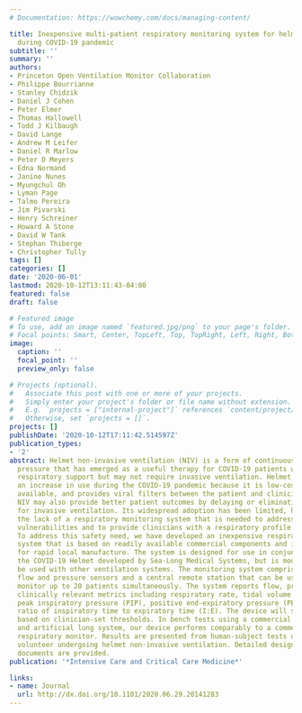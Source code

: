 ```yaml
---
# Documentation: https://wowchemy.com/docs/managing-content/

title: Inexpensive multi-patient respiratory monitoring system for helmet ventilation
  during COVID-19 pandemic
subtitle: ''
summary: ''
authors:
- Princeton Open Ventilation Monitor Collaboration
- Philippe Bourrianne
- Stanley Chidzik
- Daniel J Cohen
- Peter Elmer
- Thomas Hallowell
- Todd J Kilbaugh
- David Lange
- Andrew M Leifer
- Daniel R Marlow
- Peter D Meyers
- Edna Normand
- Janine Nunes
- Myungchul Oh
- Lyman Page
- Talmo Pereira
- Jim Pivarski
- Henry Schreiner
- Howard A Stone
- David W Tank
- Stephan Thiberge
- Christopher Tully
tags: []
categories: []
date: '2020-06-01'
lastmod: 2020-10-12T13:11:43-04:00
featured: false
draft: false

# Featured image
# To use, add an image named `featured.jpg/png` to your page's folder.
# Focal points: Smart, Center, TopLeft, Top, TopRight, Left, Right, BottomLeft, Bottom, BottomRight.
image:
  caption: ''
  focal_point: ''
  preview_only: false

# Projects (optional).
#   Associate this post with one or more of your projects.
#   Simply enter your project's folder or file name without extension.
#   E.g. `projects = ["internal-project"]` references `content/project/deep-learning/index.md`.
#   Otherwise, set `projects = []`.
projects: []
publishDate: '2020-10-12T17:11:42.514597Z'
publication_types:
- '2'
abstract: Helmet non-invasive ventilation (NIV) is a form of continuous positive applied
  pressure that has emerged as a useful therapy for COVID-19 patients who require
  respiratory support but may not require invasive ventilation. Helmet NIV has seen
  an increase in use during the COVID-19 pandemic because it is low-cost, readily
  available, and provides viral filters between the patient and clinician. Helmet
  NIV may also provide better patient outcomes by delaying or eliminating the need
  for invasive ventilation. Its widespread adoption has been limited, however, by
  the lack of a respiratory monitoring system that is needed to address known safety
  vulnerabilities and to provide clinicians with a respiratory profile of the patient.
  To address this safety need, we have developed an inexpensive respiratory monitoring
  system that is based on readily available commercial components and is suitable
  for rapid local manufacture. The system is designed for use in conjunction with
  the COVID-19 Helmet developed by Sea-Long Medical Systems, but is modular and can
  be used with other ventilation systems. The monitoring system comprises one or more
  flow and pressure sensors and a central remote station that can be used to remotely
  monitor up to 20 patients simultaneously. The system reports flow, pressure, and
  clinically relevant metrics including respiratory rate, tidal volume equivalent,
  peak inspiratory pressure (PIP), positive end-expiratory pressure (PEEP) and the
  ratio of inspiratory time to expiratory time (I:E). The device will sound alarms
  based on clinician-set thresholds. In bench tests using a commercial ventilator
  and artificial lung system, our device performs comparably to a commercial single-patient
  respiratory monitor. Results are presented from human-subject tests on a healthy
  volunteer undergoing helmet non-invasive ventilation. Detailed design and manufacturing
  documents are provided.
publication: '*Intensive Care and Critical Care Medicine*'

links:
- name: Journal
  url: http://dx.doi.org/10.1101/2020.06.29.20141283
---
```

